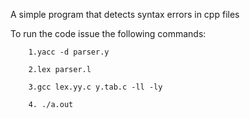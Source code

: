 A simple program that detects syntax errors in cpp files

To run the code issue the following commands:


		1.yacc -d parser.y
		
		2.lex parser.l
		
		3.gcc lex.yy.c y.tab.c -ll -ly
		
		4. ./a.out
